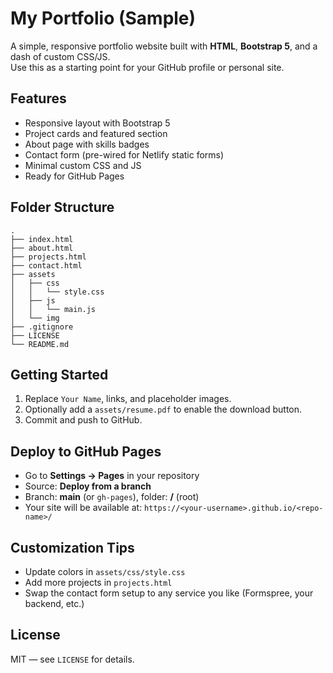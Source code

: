 # My Portfolio (Sample)

A simple, responsive portfolio website built with **HTML**, **Bootstrap 5**, and a dash of custom CSS/JS.  
Use this as a starting point for your GitHub profile or personal site.

## Features
- Responsive layout with Bootstrap 5
- Project cards and featured section
- About page with skills badges
- Contact form (pre-wired for Netlify static forms)
- Minimal custom CSS and JS
- Ready for GitHub Pages

## Folder Structure
```
.
├── index.html
├── about.html
├── projects.html
├── contact.html
├── assets
│   ├── css
│   │   └── style.css
│   ├── js
│   │   └── main.js
│   └── img
├── .gitignore
├── LICENSE
└── README.md
```

## Getting Started
1. Replace `Your Name`, links, and placeholder images.
2. Optionally add a `assets/resume.pdf` to enable the download button.
3. Commit and push to GitHub.

## Deploy to GitHub Pages
- Go to **Settings → Pages** in your repository
- Source: **Deploy from a branch**
- Branch: **main** (or `gh-pages`), folder: **/** (root)
- Your site will be available at: `https://<your-username>.github.io/<repo-name>/`

## Customization Tips
- Update colors in `assets/css/style.css`
- Add more projects in `projects.html`
- Swap the contact form setup to any service you like (Formspree, your backend, etc.)

## License
MIT — see `LICENSE` for details.
